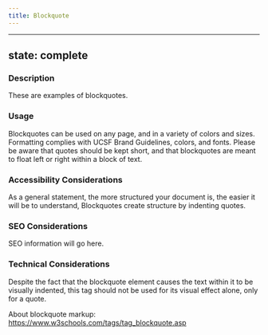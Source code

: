 ```yaml
--- 
title: Blockquote
---
```


---
state: complete
---

### Description
These are examples of blockquotes.

### Usage
Blockquotes can be used on any page, and in a variety of colors and sizes. Formatting complies with UCSF Brand Guidelines, colors, and fonts. Please be aware that quotes should be kept short, and that blockquotes are meant to float left or right within a block of text.

### Accessibility Considerations
As a general statement, the more structured your document is, the easier it will be to understand, Blockquotes create structure by indenting quotes.

### SEO Considerations
SEO information will go here.

### Technical Considerations
Despite the fact that the blockquote element causes the text within it to be visually indented, this tag should not be used for its visual effect alone, only for a quote.

About blockquote markup: https://www.w3schools.com/tags/tag_blockquote.asp
